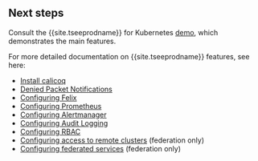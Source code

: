 ## Next steps

Consult the {{site.tseeprodname}} for Kubernetes [demo](/{{page.version}}/security/simple-policy-cnx), which
demonstrates the main features.

For more detailed documentation on {{site.tseeprodname}} features, see here:
- [Install calicoq](/{{page.version}}/getting-started/calicoq/)
- [Denied Packet Notifications](/{{page.version}}/security/metrics/metrics)
- [Configuring Felix](/{{page.version}}/reference/felix/configuration)
- [Configuring Prometheus](/{{page.version}}/security/configuration/prometheus)
- [Configuring Alertmanager](/{{page.version}}/security/configuration/alertmanager)
- [Configuring Audit Logging](/{{page.version}}/security/logs/elastic/ee-audit)
- [Configuring RBAC](/{{page.version}}/reference/cnx/rbac-tiered-policies)
- [Configuring access to remote clusters](/{{page.version}}/networking/federation/configure-rcc) (federation only)
- [Configuring federated services](/{{page.version}}/networking/federation/services-controller) (federation only)
